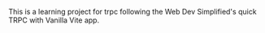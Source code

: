 This is a learning project for trpc following the Web Dev Simplified's quick TRPC with Vanilla Vite app.
